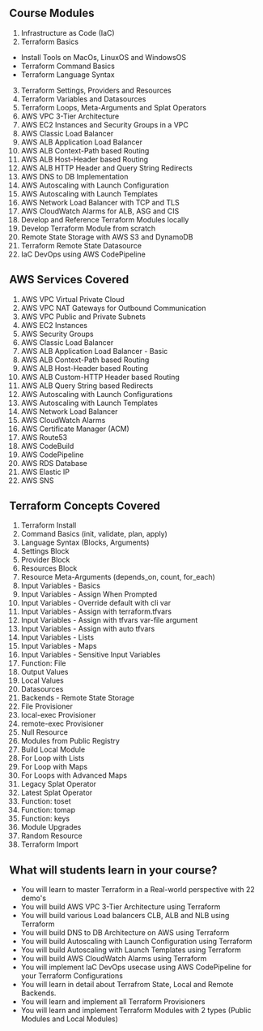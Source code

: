 

## Course Modules
01. Infrastructure as Code (IaC)
02. Terraform Basics
  - Install Tools on MacOs, LinuxOS and WindowsOS
  - Terraform Command Basics
  - Terraform Language Syntax
03. Terraform Settings, Providers and Resources
04. Terraform Variables and Datasources
05. Terraform Loops, Meta-Arguments and Splat Operators
06. AWS VPC 3-Tier Architecture
07. AWS EC2 Instances and Security Groups in a VPC
08. AWS Classic Load Balancer
09. AWS ALB Application Load Balancer
10. AWS ALB Context-Path based Routing 
11. AWS ALB Host-Header based Routing
12. AWS ALB HTTP Header and Query String Redirects
13. AWS DNS to DB Implementation
14. AWS Autoscaling with Launch Configuration
15. AWS Autoscaling with Launch Templates
16. AWS Network Load Balancer with TCP and TLS
17. AWS CloudWatch Alarms for ALB, ASG and CIS
18. Develop and Reference Terraform Modules locally
19. Develop Terraform Module from scratch
20. Remote State Storage with AWS S3 and DynamoDB
21. Terraform Remote State Datasource
22. IaC DevOps using AWS CodePipeline 

## AWS Services Covered
01. AWS VPC Virtual Private Cloud 
02. AWS VPC NAT Gateways for Outbound Communication
03. AWS VPC Public and Private Subnets
04. AWS EC2 Instances
05. AWS Security Groups
06. AWS Classic Load Balancer
07. AWS ALB Application Load Balancer - Basic
08. AWS ALB Context-Path based Routing
09. AWS ALB Host-Header based Routing
10. AWS ALB Custom-HTTP Header based Routing
11. AWS ALB Query String based Redirects
12. AWS Autoscaling with Launch Configurations
13. AWS Autoscaling with Launch Templates
14. AWS Network Load Balancer
15. AWS CloudWatch Alarms
16. AWS Certificate Manager (ACM)
17. AWS Route53 
18. AWS CodeBuild
19. AWS CodePipeline 
20. AWS RDS Database 
21. AWS Elastic IP
22. AWS SNS

## Terraform Concepts Covered 
01. Terraform Install
02. Command Basics (init, validate, plan, apply)
03. Language Syntax (Blocks, Arguments)
04. Settings Block
05. Provider Block
06. Resources Block
07. Resource Meta-Arguments (depends_on, count, for_each)
08. Input Variables - Basics
09. Input Variables - Assign When Prompted
10. Input Variables - Override default with cli var
11. Input Variables - Assign with terraform.tfvars
12. Input Variables - Assign with tfvars var-file argument
13. Input Variables - Assign with auto tfvars
14. Input Variables - Lists
15. Input Variables - Maps
16. Input Variables - Sensitive Input Variables
17. Function: File
18. Output Values
19. Local Values
20. Datasources
21. Backends - Remote State Storage
22. File Provisioner
23. local-exec Provisioner
24. remote-exec Provisioner
25. Null Resource
26. Modules from Public Registry
27. Build Local Module
28. For Loop with Lists
29. For Loop with Maps
30. For Loops with Advanced Maps
31. Legacy Splat Operator
32. Latest Splat Operator
33. Function: toset
34. Function: tomap
35. Function: keys
36. Module Upgrades
37. Random Resource
39. Terraform Import 

## What will students learn in your course?
- You will learn to master Terraform in a Real-world perspective with 22 demo's
- You will build AWS VPC 3-Tier Architecture using Terraform
- You will build various Load balancers CLB, ALB and NLB using Terraform
- You will build  DNS to DB Architecture on AWS using Terraform
- You will build Autoscaling with Launch Configuration using Terraform
- You will build Autoscaling with Launch Templates using Terraform
- You will build AWS CloudWatch Alarms using Terraform
- You will implement IaC DevOps usecase using AWS CodePipeline for your Terraform Configurations 
- You will learn in detail about Terrafrom State, Local and Remote Backends. 
- You will learn and implement all Terraform Provisioners 
- You will learn and implement Terraform Modules with 2 types (Public Modules and Local Modules)



